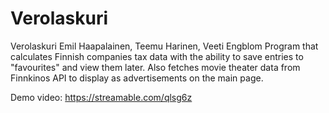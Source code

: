 # Verolaskuri
Verolaskuri
Emil Haapalainen, Teemu Harinen, Veeti Engblom
Program that calculates Finnish companies tax data with the ability to save entries to "favourites" and view them later. Also fetches movie theater data from Finnkinos API to display as advertisements on the main page.

Demo video: https://streamable.com/qlsg6z
